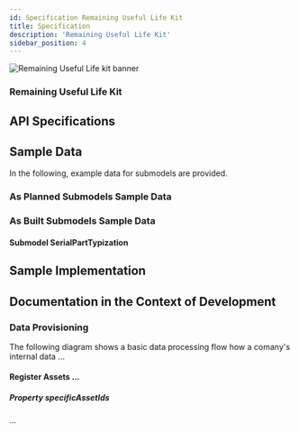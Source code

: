 ```yaml
---
id: Specification Remaining Useful Life Kit
title: Specification
description: 'Remaining Useful Life Kit'
sidebar_position: 4
---
```


![Remaining Useful Life kit banner](@site/static/img/doc-rul_header-minified.png)

### Remaining Useful Life Kit

<!--
Development View of the Kit.
-->

<!-- !Mandatory! -->
## API Specifications

<!-- Recommended -->
## Sample Data

In the following, example data for submodels are provided.

### As Planned Submodels Sample Data

### As Built Submodels Sample Data

#### Submodel SerialPartTypization

<!-- Recommended -->
## Sample Implementation

<!-- Recommended -->
## Documentation in the Context of Development

### Data Provisioning

The following diagram shows a basic data processing flow how a comany's internal data ...

<!--![Basic Data FLow](../assets/data_provisioning_data_flow.png)-->

#### Register Assets ...

##### Property specificAssetIds


...